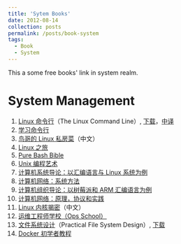 ```yaml
---
title: 'Sytem Books'
date: 2012-08-14
collection: posts
permalink: /posts/book-system
tags:
  - Book
  - System
---
```


This a some free books' link in system realm.

System Management
======
1. [Linux 命令行](http://linuxcommand.org/tlcl.php)（The Linux Command Line）, [下载](http://sourceforge.net/projects/linuxcommand/files/TLCL/13.07/TLCL-13.07.pdf/download)，[中译](http://billie66.github.io/TLCL/index.html)
2. [学习命令行](https://hellowebbooks.com/learn-command-line/)
3. [鸟哥的 Linux 私房菜](https://linux.vbird.org/linux_basic/centos7/)（中文）
4. [Linux 之旅](https://linuxjourney.com/)
5. [Pure Bash Bible](https://github.com/dylanaraps/pure-bash-bible)
6. [Unix 编程艺术](http://www.catb.org/~esr/writings/taoup/html/)
7. [计算机系统导论：以汇编语言与 Linux 系统为例](http://bob.cs.sonoma.edu/IntroCompOrg-x64/book.html)
8. [计算机网络：系统方法](https://github.com/SystemsApproach/book)
9. [计算机组织导论：以树莓派和 ARM 汇编语言为例](http://bob.cs.sonoma.edu/IntroCompOrg-RPi/frontmatter-1.html)
10. [计算机网络：原理，协议和实践](http://cnp3book.info.ucl.ac.be/#)
11. [Linux 内核揭密](https://xinqiu.gitbooks.io/linux-insides-cn/content/index.html)（中文）
12. [运维工程师学校（Ops School）](http://www.opsschool.org/)
13. [文件系统设计](https://www.amazon.com/exec/obidos/ASIN/1558604979/qid=1012094537/sr=8-1/ref=sr_8_71_1/103-9130044-4352613)（Practical File System Design）, [下载](http://www.nobius.org/~dbg/practical-file-system-design.pdf)
14. [Docker 初学者教程](https://docker-curriculum.com/)